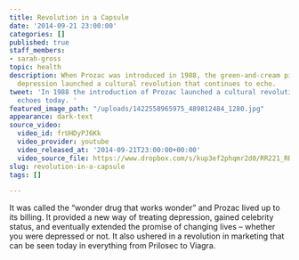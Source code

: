 ```yaml
---
title: Revolution in a Capsule
date: '2014-09-21 23:00:00'
categories: []
published: true
staff_members:
- sarah-gross
topic: health
description: When Prozac was introduced in 1988, the green-and-cream pill to treat
  depression launched a cultural revolution that continues to echo.
tweet: 'In 1988 the introduction of Prozac launched a cultural revolution that still
  echoes today. '
featured_image_path: "/uploads/1422558965975_489812484_1280.jpg"
appearance: dark-text
source_video:
  video_id: frUHDyPJ6Kk
  video_provider: youtube
  video_released_at: '2014-09-21T23:00:00+00:00'
  video_source_file: https://www.dropbox.com/s/kup3ef2phqmr2d0/RR221_RR_MASTER_11_12_2015_PROZAC-Yahoo%20Master.mov?dl=0
slug: revolution-in-a-capsule
tags: []

---
```

It was called the “wonder drug that works wonder” and Prozac lived up to its billing. It provided a new way of treating depression, gained celebrity status, and eventually extended the promise of changing lives – whether you were depressed or not. It also ushered in a revolution in marketing that can be seen today in everything from Prilosec to Viagra.

